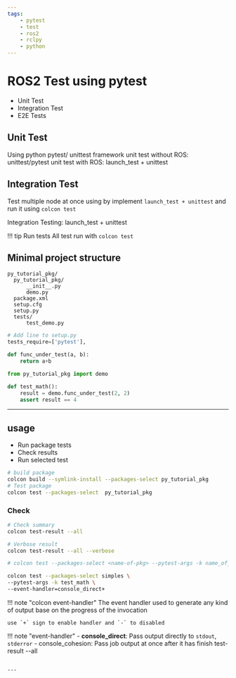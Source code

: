 ```yaml
---
tags:
    - pytest
    - test
    - ros2
    - rclpy
    - python
---
```

# ROS2 Test using pytest
- Unit Test
- Integration Test
- E2E Tests

## Unit Test
Using python pytest/ unittest framework
unit test without ROS: unittest/pytest
unit test with ROS: launch_test + unittest

## Integration Test
Test multiple node at once using by implement `launch_test + unittest` and run it using `colcon test`

Integration Testing:  launch_test + unittest

!!! tip Run tests
    All test run with `colcon test`


     

## Minimal project structure
```
py_tutorial_pkg/
  py_tutorial_pkg/
      __init__.py
      demo.py
  package.xml
  setup.cfg
  setup.py
  tests/
      test_demo.py
```

```python title="setup.py"
# Add line to setup.py
tests_require=['pytest'],
```

```python title="py_tutorial_pkg/demo.py"
def func_under_test(a, b):
    return a+b
```

```python title="tests/test_demo.py"
from py_tutorial_pkg import demo

def test_math():
    result = demo.func_under_test(2, 2)
    assert result == 4
```

---

## usage
- Run package tests
- Check results
- Run selected test


```bash
# build package
colcon build --symlink-install --packages-select py_tutorial_pkg
# Test package
colcon test --packages-select  py_tutorial_pkg
```

### Check

```bash
# Check summary
colcon test-result --all

# Verbose result
colcon test-result --all --verbose
```


```bash
# colcon test --packages-select <name-of-pkg> --pytest-args -k name_of_the_test_function

colcon test --packages-select simples \
--pytest-args -k test_math \
--event-handler=console_direct+ 
```

!!! note "colcon event-handler"
    The event handler used to generate any kind of output base on the progress of the invocation  
      
    use `+` sign to enable handler and `-` to disabled

!!! note "event-handler"
    - **console_direct**: Pass output directly to `stdout`, `stderror` 
    - console_cohesion: Pass job output at once after it has finish
 test-result --all
```

---

```
```